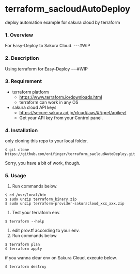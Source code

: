 # terraform_sacloudAutoDeploy
deploy automation example for sakura cloud by terraform

### 1. Overview
For Easy-Deploy to Sakura Cloud.
---#WIP

### 2. Description
Using terraform for Easy-Deploy
---#WIP

### 3. Requirement
+ terraform platform
  - https://www.terraform.io/downloads.html
  - terraform can work in any OS
+ sakura cloud API keys
  - https://secure.sakura.ad.jp/cloud/iaas/#!/pref/apikey/
  - Get your API key from your Control panel.

### 4. Installation
only cloning this repo to your local folder.

```
$ git clone https://github.com/onifinger/terraform_sacloudAutoDeploy.git
```

Sorry, you have a bit of work, though.

### 5. Usage
1. Run commands below.

  ```
  $ cd /usr/local/bin
  $ sudo unzip terraform_binary.zip
  $ sudo unzip terraform-provider-sakuracloud_xxx_xxx.zip
  ```

1. Test your terraform env.
  ```
  $ terraform --help
  ```

1. edit prov.tf according to your env.
1. Run commands below.
  ```
  $ terraform plan
  $ terraform apply
  ```

  if you wanna clear env on Sakura Cloud, execute below.
  ```
  $ terraform destroy
  ```
